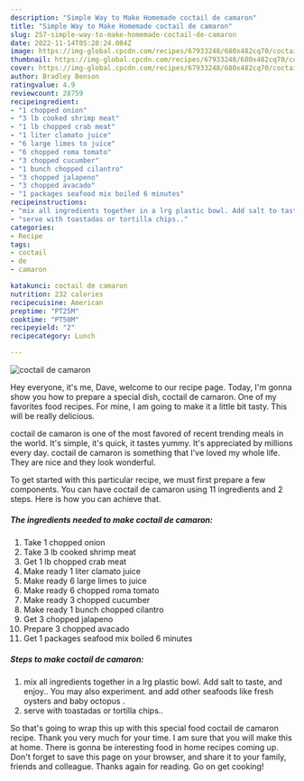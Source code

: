 ```yaml
---
description: "Simple Way to Make Homemade coctail de camaron"
title: "Simple Way to Make Homemade coctail de camaron"
slug: 257-simple-way-to-make-homemade-coctail-de-camaron
date: 2022-11-14T05:28:24.084Z
image: https://img-global.cpcdn.com/recipes/67933248/680x482cq70/coctail-de-camaron-recipe-main-photo.jpg
thumbnail: https://img-global.cpcdn.com/recipes/67933248/680x482cq70/coctail-de-camaron-recipe-main-photo.jpg
cover: https://img-global.cpcdn.com/recipes/67933248/680x482cq70/coctail-de-camaron-recipe-main-photo.jpg
author: Bradley Benson
ratingvalue: 4.9
reviewcount: 28759
recipeingredient:
- "1 chopped onion"
- "3 lb cooked shrimp meat"
- "1 lb chopped crab meat"
- "1 liter clamato juice"
- "6 large limes to juice"
- "6 chopped roma tomato"
- "3 chopped cucumber"
- "1 bunch chopped cilantro"
- "3 chopped jalapeno"
- "3 chopped avacado"
- "1 packages seafood mix boiled 6 minutes"
recipeinstructions:
- "mix all ingredients together in a lrg plastic bowl. Add salt to taste, and enjoy.. You may also experiment. and add other seafoods like fresh oysters and baby octopus ."
- "serve with toastadas or tortilla chips.."
categories:
- Recipe
tags:
- coctail
- de
- camaron

katakunci: coctail de camaron 
nutrition: 232 calories
recipecuisine: American
preptime: "PT25M"
cooktime: "PT50M"
recipeyield: "2"
recipecategory: Lunch

---
```



![coctail de camaron](https://img-global.cpcdn.com/recipes/67933248/680x482cq70/coctail-de-camaron-recipe-main-photo.jpg)

Hey everyone, it's me, Dave, welcome to our recipe page. Today, I'm gonna show you how to prepare a special dish, coctail de camaron. One of my favorites food recipes. For mine, I am going to make it a little bit tasty. This will be really delicious.

coctail de camaron is one of the most favored of recent trending meals in the world. It's simple, it's quick, it tastes yummy. It's appreciated by millions every day. coctail de camaron is something that I've loved my whole life. They are nice and they look wonderful.




To get started with this particular recipe, we must first prepare a few components. You can have coctail de camaron using 11 ingredients and 2 steps. Here is how you can achieve that.

<!--inarticleads1-->

##### The ingredients needed to make coctail de camaron:

1. Take 1 chopped onion
1. Take 3 lb cooked shrimp meat
1. Get 1 lb chopped crab meat
1. Make ready 1 liter clamato juice
1. Make ready 6 large limes to juice
1. Make ready 6 chopped roma tomato
1. Make ready 3 chopped cucumber
1. Make ready 1 bunch chopped cilantro
1. Get 3 chopped jalapeno
1. Prepare 3 chopped avacado
1. Get 1 packages seafood mix boiled 6 minutes




<!--inarticleads2-->

##### Steps to make coctail de camaron:

1. mix all ingredients together in a lrg plastic bowl. Add salt to taste, and enjoy.. You may also experiment. and add other seafoods like fresh oysters and baby octopus .
1. serve with toastadas or tortilla chips..




So that's going to wrap this up with this special food coctail de camaron recipe. Thank you very much for your time. I am sure that you will make this at home. There is gonna be interesting food in home recipes coming up. Don't forget to save this page on your browser, and share it to your family, friends and colleague. Thanks again for reading. Go on get cooking!

